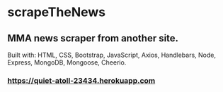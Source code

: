# scrapeTheNews

## MMA news scraper from another site.
Built with: HTML, CSS, Bootstrap, JavaScript, Axios, Handlebars, Node, Express, MongoDB, Mongoose, Cheerio.

### https://quiet-atoll-23434.herokuapp.com
